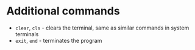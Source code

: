 # Additional commands

- `clear`, `cls` - clears the terminal, same as similar commands in system terminals
- `exit`, `end` - terminates the program
